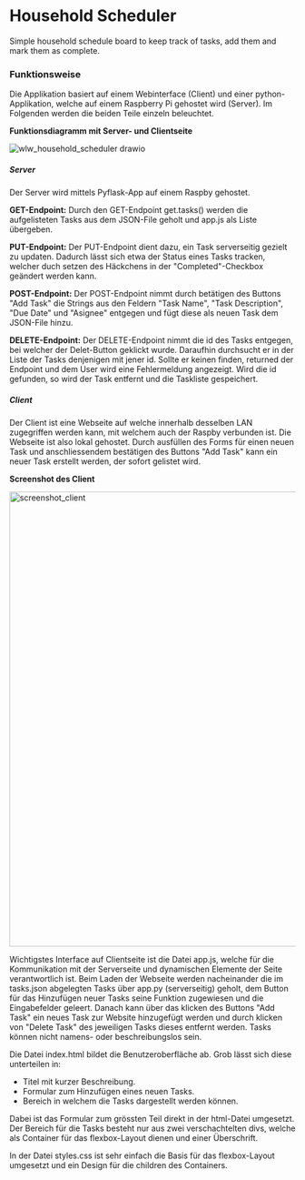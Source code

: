 # Household Scheduler

Simple household schedule board to keep track of tasks, add them and mark them as complete.

### Funktionsweise

Die Applikation basiert auf einem Webinterface (Client) und einer python-Applikation, welche auf einem Raspberry Pi gehostet wird (Server). Im Folgenden werden die beiden Teile einzeln beleuchtet.

**Funktionsdiagramm mit Server- und Clientseite**


![wlw_household_scheduler drawio](https://github.com/user-attachments/assets/ee3cef2b-b762-4313-b55a-f84b8be9b62e)


##### Server

Der Server wird mittels Pyflask-App auf einem Raspby gehostet.

**GET-Endpoint:** Durch den GET-Endpoint get.tasks() werden die aufgelisteten Tasks aus dem JSON-File geholt und app.js als Liste übergeben.

**PUT-Endpoint:** Der PUT-Endpoint dient dazu, ein Task serverseitig gezielt zu updaten. Dadurch lässt sich etwa der Status eines Tasks tracken, welcher duch setzen des Häckchens in der "Completed"-Checkbox geändert werden kann. 

**POST-Endpoint:** Der POST-Endpoint nimmt durch betätigen des Buttons "Add Task" die Strings aus den Feldern "Task Name", "Task Description", "Due Date" und "Asignee" entgegen und fügt diese als neuen Task dem JSON-File hinzu.

**DELETE-Endpoint:** Der DELETE-Endpoint nimmt die id des Tasks entgegen, bei welcher der Delet-Button geklickt wurde. Daraufhin durchsucht er in der Liste der Tasks denjenigen mit jener id. Sollte er keinen finden, returned der Endpoint und dem User wird eine Fehlermeldung angezeigt. Wird die id gefunden, so wird der Task entfernt und die Taskliste gespeichert.

##### Client

Der Client ist eine Webseite auf welche innerhalb desselben LAN zugegriffen werden kann, mit welchem auch der Raspby verbunden ist. Die Webseite ist also lokal gehostet. Durch ausfüllen des Forms für einen neuen Task und anschliessendem bestätigen des Buttons "Add Task" kann ein neuer Task erstellt werden, der sofort gelistet wird.

**Screenshot des Client**

<img width="800" alt="screenshot_client" src="https://github.com/user-attachments/assets/8b7a90e0-3b16-4697-83ec-bd25db249ff0" />


Wichtigstes Interface auf Clientseite ist die Datei app.js, welche für die Kommunikation mit der Serverseite und dynamischen Elemente der Seite verantwortlich ist. Beim Laden der Webseite werden nacheinander die im tasks.json abgelegten Tasks über app.py (serverseitig) geholt, dem Button für das Hinzufügen neuer Tasks seine Funktion zugewiesen und die Eingabefelder geleert. Danach kann über das klicken des Buttons "Add Task" ein neues Task zur Website hinzugefügt werden und durch klicken von "Delete Task" des jeweiligen Tasks dieses entfernt werden. Tasks können nicht namens- oder beschreibungslos sein.

Die Datei index.html bildet die Benutzeroberfläche ab. Grob lässt sich diese unterteilen in:

- Titel mit kurzer Beschreibung.
- Formular zum Hinzufügen eines neuen Tasks.
- Bereich in welchem die Tasks dargestellt werden können.

Dabei ist das Formular zum grössten Teil direkt in der html-Datei umgesetzt. Der Bereich für die Tasks besteht nur aus zwei verschachtelten divs, welche als Container für das flexbox-Layout dienen und einer Überschrift.

In der Datei styles.css ist sehr einfach die Basis für das flexbox-Layout umgesetzt und ein Design für die children des Containers.
